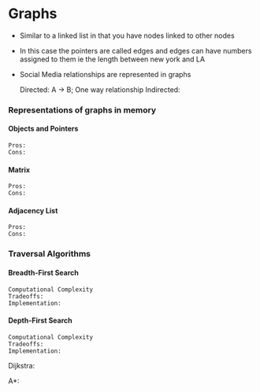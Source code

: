 # Graphs

* Similar to a linked list in that you have nodes linked to other nodes
* In this case the pointers are called edges and edges can have numbers assigned to them ie the length between new york and LA
* Social Media relationships are represented in graphs

    Directed: A -> B; One way relationship
    Indirected:

### Representations of graphs in memory

#### Objects and Pointers

    Pros: 
    Cons:

#### Matrix

    Pros: 
    Cons:

#### Adjacency List

    Pros: 
    Cons:

### Traversal Algorithms

#### Breadth-First Search

    Computational Complexity
    Tradeoffs:
    Implementation:

#### Depth-First Search

    Computational Complexity
    Tradeoffs:
    Implementation:

Dijkstra:

A*: